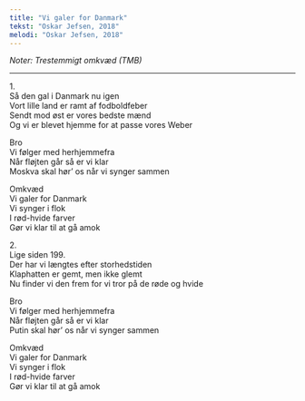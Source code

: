 ```yaml
---
title: "Vi galer for Danmark"
tekst: "Oskar Jefsen, 2018"
melodi: "Oskar Jefsen, 2018"
---
```

*Noter: Trestemmigt omkvæd (TMB)* <br>

***

1\.\
Så den gal i Danmark nu igen<br>
Vort lille land er ramt af fodboldfeber<br>
Sendt mod øst er vores bedste mænd<br>
Og vi er blevet hjemme for at passe vores Weber<br>

Bro<br>
Vi følger med herhjemmefra<br>
Når fløjten går så er vi klar<br>
Moskva skal hør’ os når vi synger sammen<br>

Omkvæd<br>
Vi galer for Danmark<br>
Vi synger i flok<br>
I rød-hvide farver<br>
Gør vi klar til at gå amok<br>

2\.\
Lige siden 199\.\
Der har vi længtes efter storhedstiden<br>
Klaphatten er gemt, men ikke glemt<br>
Nu finder vi den frem for vi tror på de røde og hvide<br>

Bro<br>
Vi følger med herhjemmefra<br>
Når fløjten går så er vi klar<br>
Putin skal hør’ os når vi synger sammen<br>

Omkvæd<br>
Vi galer for Danmark<br>
Vi synger i flok<br>
I rød-hvide farver<br>
Gør vi klar til at gå amok<br>
